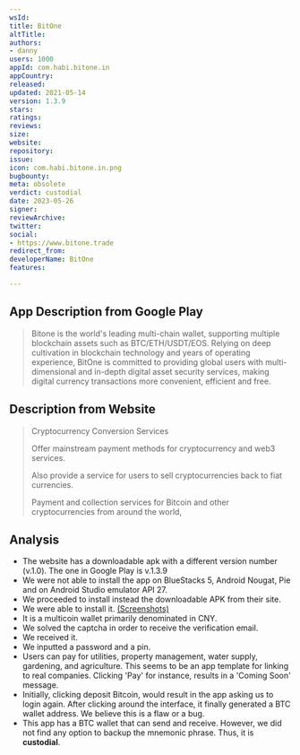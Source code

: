 ```yaml
---
wsId: 
title: BitOne
altTitle: 
authors:
- danny 
users: 1000
appId: com.habi.bitone.in
appCountry: 
released: 
updated: 2021-05-14
version: 1.3.9
stars: 
ratings: 
reviews: 
size: 
website: 
repository: 
issue: 
icon: com.habi.bitone.in.png
bugbounty: 
meta: obsolete
verdict: custodial
date: 2023-05-26
signer: 
reviewArchive: 
twitter: 
social: 
- https://www.bitone.trade
redirect_from: 
developerName: BitOne
features: 

---
```


## App Description from Google Play 

> Bitone is the world's leading multi-chain wallet, supporting multiple blockchain assets such as BTC/ETH/USDT/EOS. Relying on deep cultivation in blockchain technology and years of operating experience, BitOne is committed to providing global users with multi-dimensional and in-depth digital asset security services, making digital currency transactions more convenient, efficient and free.

## Description from Website 

> Cryptocurrency Conversion Services
>
> Offer mainstream payment methods for cryptocurrency and web3 services.
>
> Also provide a service for users to sell cryptocurrencies back to fiat currencies.
>
> Payment and collection services for Bitcoin and other cryptocurrencies from around the world,

## Analysis 

- The website has a downloadable apk with a different version number (v.1.0). The one in Google Play is v.1.3.9
- We were not able to install the app on BlueStacks 5, Android Nougat, Pie and on Android Studio emulator API 27. 
- We proceeded to install instead the downloadable APK from their site.
- We were able to install it. [(Screenshots)](https://twitter.com/BitcoinWalletz/status/1661912585908649985)
- It is a multicoin wallet primarily denominated in CNY. 
- We solved the captcha in order to receive the verification email. 
- We received it.
- We inputted a password and a pin.
- Users can pay for utilities, property management, water supply, gardening, and agriculture. This seems to be an app template for linking to real companies. Clicking 'Pay' for instance, results in a 'Coming Soon' message. 
- Initially, clicking deposit Bitcoin, would result in the app asking us to login again. After clicking around the interface, it finally generated a BTC wallet address. We believe this is a flaw or a bug.
- This app has a BTC wallet that can send and receive. However, we did not find any option to backup the mnemonic phrase. Thus, it is **custodial**. 

